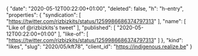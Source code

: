 {
  "date": "2020-05-12T00:22:00+01:00",
  "deleted": false,
  "h": "h-entry",
  "properties": {
    "syndication": [
      "https://twitter.com/rizbizkits/status/1259986686374797313"
    ],
    "name": [
      "Like of @rizbizkits's tweet"
    ],
    "published": [
      "2020-05-12T00:22:00+01:00"
    ],
    "like-of": [
      "https://twitter.com/rizbizkits/status/1259986686374797313"
    ]
  },
  "kind": "likes",
  "slug": "2020/05/kft78",
  "client_id": "https://indigenous.realize.be"
}

